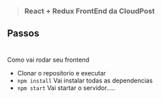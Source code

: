 > ### React + Redux FrontEnd da CloudPost


## Passos
#
Como vai rodar seu frontend

- Clonar o repositorio e executar
- `npm install` Vai instalar todas as dependencias
- `npm start` Vai startar o servidor.....
